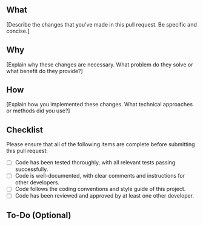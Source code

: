 ## What

[Describe the changes that you've made in this pull request. Be specific and concise.]

## Why

[Explain why these changes are necessary. What problem do they solve or what benefit do they provide?]

## How

[Explain how you implemented these changes. What technical approaches or methods did you use?]

## Checklist

Please ensure that all of the following items are complete before submitting this pull request:

- [ ] Code has been tested thoroughly, with all relevant tests passing successfully.
- [ ] Code is well-documented, with clear comments and instructions for other developers.
- [ ] Code follows the coding conventions and style guide of this project.
- [ ] Code has been reviewed and approved by at least one other developer.

## To-Do (Optional)
